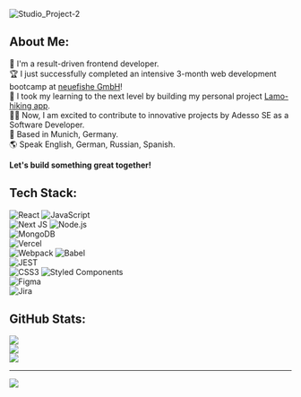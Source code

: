 ![Studio_Project-2](https://user-images.githubusercontent.com/123622878/234026269-b29e4a9f-7745-4303-b994-dbd2bb60078d.jpeg)

## About Me:
🚀  I'm a result-driven frontend developer.<br>🏆 I just successfully completed an intensive 3-month web development bootcamp at [neuefishe GmbH](https://www.neuefische.de/en)! <br>🥳 I took my learning to the next level by building my personal project [Lamo-hiking app](https://github.com/Dariastep/Lamo-hiking-app-capstone-project).<br>👩‍💻 Now, I am excited to contribute to innovative projects by Adesso SE as a Software Developer. <br>🥨 Based in Munich, Germany.<br>🌎 Speak English, German, Russian, Spanish.<br> 

**Let's build something great together!**

## Tech Stack:
![React](https://img.shields.io/badge/react-%2320232a.svg?style=flat&logo=react&logoColor=%2361DAFB)
![JavaScript](https://img.shields.io/badge/javascript-%23323330.svg?style=flat&logo=javascript&logoColor=%23F7DF1E) <br>
![Next JS](https://img.shields.io/badge/Next-black?style=flat&logo=next.js&logoColor=white) ![Node.js](https://img.shields.io/badge/Node%20js-339933?style=flat&logo=nodedotjs&logoColor=white) <br>
![MongoDB](https://img.shields.io/badge/MongoDB-%234ea94b.svg?style=flat&logo=mongodb&logoColor=white) <br>
![Vercel](https://img.shields.io/badge/vercel-%23000000.svg?style=flat&logo=vercel&logoColor=white) <br>
![Webpack](https://img.shields.io/badge/webpack-%238DD6F9.svg?style=flat&logo=webpack&logoColor=black) 
![Babel](https://img.shields.io/badge/Babel-F9DC3e?style=flat&logo=babel&logoColor=black) <br>
![JEST](https://img.shields.io/badge/Jest-C21325?style=flat&logo=jest&logoColor=white) <br>
![CSS3](https://img.shields.io/badge/css3-%231572B6.svg?style=flat&logo=css3&logoColor=white) ![Styled Components](https://img.shields.io/badge/styled--components-DB7093?style=flat&logo=styled-components&logoColor=white)  <br> ![Figma](https://img.shields.io/badge/figma-%23F24E1E.svg?style=flat&logo=figma&logoColor=white)  <br>  ![Jira](https://img.shields.io/badge/jira-%230A0FFF.svg?style=flat&logo=jira&logoColor=white)

## GitHub Stats:
![](https://github-readme-stats.vercel.app/api?username=dariastep&theme=vue&hide_border=false&include_all_commits=false&count_private=false)<br/>
![](https://github-readme-streak-stats.herokuapp.com/?user=dariastep&theme=vue&hide_border=false)<br/>
![](https://github-readme-stats.vercel.app/api/top-langs/?username=dariastep&theme=vue&hide_border=false&include_all_commits=false&count_private=false&layout=compact)

---
[![](https://visitcount.itsvg.in/api?id=dariastep&icon=1&color=1)](https://visitcount.itsvg.in)

